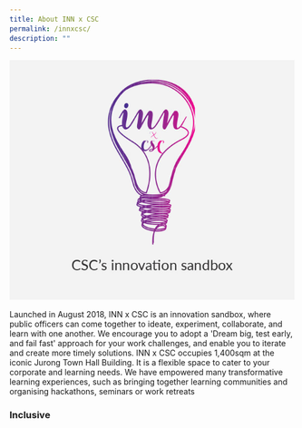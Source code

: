 ```yaml
---
title: About INN x CSC
permalink: /innxcsc/
description: ""
---
```




<style>
	
</style>

<img src="/images/What%20We%20Do/Tile_INNxCSC.jpg">


<p>
	Launched in August 2018, INN x CSC is an innovation sandbox, where public officers can come together to ideate, experiment, collaborate, and learn with one another. We encourage you to adopt a 'Dream big, test early, and fail fast' approach for your work challenges, and enable you to iterate and create more timely solutions. INN x CSC occupies 1,400sqm at the iconic Jurong Town Hall Building. It is a flexible space to cater to your corporate and learning needs. We have empowered many transformative learning experiences, such as bringing together learning communities and organising hackathons, seminars or work retreats
</p>


<h3>Inclusive</h3>
<h3></h3>
<h3></h3>
<h3></h3>
<h3></h3>